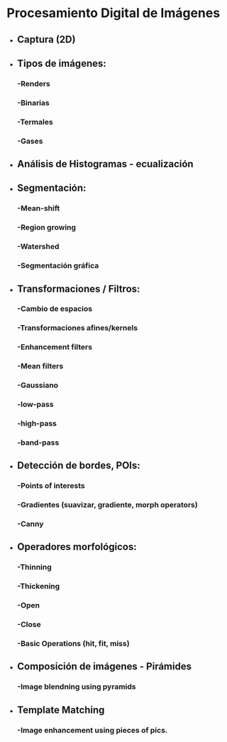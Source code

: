 # Procesamiento Digital de Imágenes
- ## Captura (2D)
- ## Tipos de imágenes:
    ### -Renders
    ### -Binarias
    ### -Termales
    ### -Gases
- ## Análisis de Histogramas - ecualización
- ## Segmentación: 
    ### -Mean-shift
    ### -Region growing
    ### -Watershed
    ### -Segmentación gráfica
- ## Transformaciones / Filtros:
    ### -Cambio de espacios
    ### -Transformaciones afines/kernels
    ### -Enhancement filters
    ### -Mean filters
    ### -Gaussiano
    ### -low-pass
    ### -high-pass
    ### -band-pass
- ## Detección de bordes, POIs:
    ### -Points of interests
    ### -Gradientes (suavizar, gradiente, morph operators)
    ### -Canny
- ## Operadores morfológicos:
    ### -Thinning
    ### -Thickening
    ### -Open
    ### -Close
    ### -Basic Operations (hit, fit, miss)
- ## Composición de imágenes - Pirámides
    ### -Image blendning using pyramids
- ## Template Matching
    ### -Image enhancement using pieces of pics.